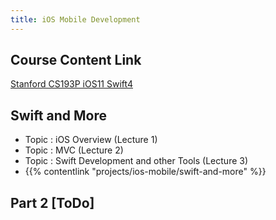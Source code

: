 ```yaml
---
title: iOS Mobile Development
---
```


## Course Content Link

[Stanford CS193P iOS11 Swift4](https://drive.google.com/drive/folders/1-TWZDChwwzkiGzt78QlPZDzN-j82JfR6)

## Swift and More

- Topic : iOS Overview (Lecture 1)
- Topic : MVC (Lecture 2)
- Topic : Swift Development and other Tools (Lecture 3)
- {{% contentlink "projects/ios-mobile/swift-and-more" %}}


## Part 2 [ToDo]
